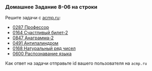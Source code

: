 ### Домашнее Задание 8-06 на строки

Решите задачи с [acmp.ru](http://acmp.ru/index.asp?main=tasks&ob=iq&id_type=14):

* [0287	Профессор](http://acmp.ru/index.asp?main=task&id_task=287)
* [0164	Счастливый билет-2](http://acmp.ru/index.asp?main=task&id_task=164)
* [0847	Анаграмма-2](http://acmp.ru/index.asp?main=task&id_task=847)
* [0491	Антипалиндром](http://acmp.ru/index.asp?main=task&id_task=491)
* [0168	Натуральный ряд чисел](http://acmp.ru/index.asp?main=task&id_task=168)
* [0600	Распознавание языка](http://acmp.ru/index.asp?main=task&id_task=600)

Как ответ на задачи отправьте id вашего пользователя на `acmp.ru`
